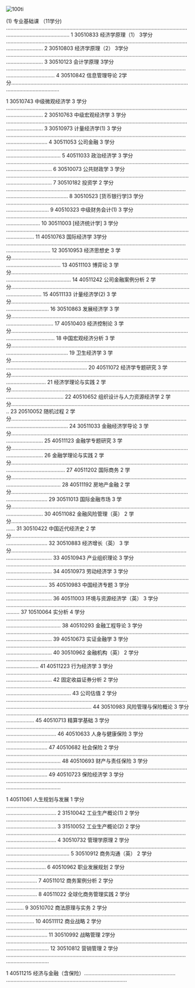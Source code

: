 ![100ti](/Users/oralbayzharylkassyn/Downloads/denisse-leon-544612-unsplash.jpg)

(1) 专业基础课 （11学分) …………………………………………..……………………………………………………………….……………………….…………...
1 30510833 经济学原理（1） 3学分 ……………………………..………………………………………………………….……………………….………………
2 30510803 经济学原理（2） 3学分 ……………………………..………………………………………………………….……………………….………………
3 30510123 会计学原理 3学分 ……………………………..……………………………..………………………………….……………………….……………..
4 30510842 信息管理导论 2学分……………………………..……………………………………………………………….……………………….………………..

1 30510743 中级微观经济学 3 学分 ……………………………..………………………………………………………….……………………….………………
2 30510763 中级宏观经济学 3 学分 ……………………………..………………………………………………………….……………………….………………
3 30510973 计量经济学(1) 3 学分 ……………………………..………………………..………………………………….……………………….………………
4 30511053 公司金融 3 学分 ……………………………..…………………………….....………………………………….……………………….………………
5 40511033 政治经济学 3 学分 ……………………………..…………………………….………………………………….……………………….………………
6 30510073 公共财政学 3 学分 ……………………………..…………………………….………………………………….……………………….………………
7 30510182 投资学 2 学分 ……………………………..…………………………………..………………………………….……………………….………………..
8 30510523  [货币银行学]3 学分 ……………………………..…………………………….………………………………….……………………….…………….
9 40510323 中级财务会计(1) 3 学分 ……………………………..………………………………………………………….……………………….…………….
10 30511003  [经济统计学] 3 学分 ……………………….……..……………………….....……………………….………….……………….……….…..
11 40510763 国际经济学 3学分 ……………………………..………………………......……………………………….….………….…………….…………..
12 30510953 经济思想史 3 学分……………………………..……………………………………………………………….……………………….………………...
13 40511103 博弈论 3 学分……………………………..…………………………………………………………………….……………………….………………....
14 40511242 公司金融案例分析 2 学分……………………………..………………….………………………………….……………………….………………..
15 40511133 计量经济学(2) 3 学分……………………………..……………………….………………………………….……………………….……………….
16 30510863 发展经济学 3 学分……………………………..………………………....………………………………….……………………….……………….
17 40510403 经济控制论 3 学分……………………………..………………………...………………………………….……………………….………………..
18 中国宏观经济分析 3 学分……………………………..…………………………….....………………………………….……………………….………………..
19 卫生经济学 3 学分……………………………..………………………………………...………………………………….……………………….……………….....
20 40511072 经济学专题研究 3 学分……………………………..……………………………………………………….……………………….………………..
21 经济学理论与实践 2 学分……………………………..……………………………....………………………………….……………………….………………..
22 40510652 组织设计与人力资源经济学 2 学分…………………………….………………………………….……………………….………………...
23 20510052 随机过程 2 学分……………………………..………………...……………..………………………………….……………………….………………..
24 30511033 金融经济学导论 3 学分……………………………..……...………………………………………………….……………………….……………
25 40511123 金融学专题研究 3 学分……………………………..……...………………………………………………….……………………….……………
26 金融学理论与实践 2 学分……………………………..…………………………...…...………………………………….……………………….………………
27 40511202 国际商务 2 学分……………………………..……………………...………..………………………………….……………………….……………
28 40511192 房地产金融 2 学分……………………………..………………...………...………………………………….……………………….…………
29 30511013 国际金融市场 3 学分……………………………..……………....…………………………………………….……………………….…………
30 40511082 金融风险管理（英） 2 学分……………………………........……………..………………………………….………………………
31 30510422 中国近代经济史 2 学分……………………………..………....……………………………………………….……………………….………………
32 30510883 经济增长（英） 3 学分……………………………..……….....……………………………………………….……………………….………………
33 40510943 产业组织理论 3 学分 ……………………………..………….....……………………………………………….……………………….………………
34 40510973 劳动经济学 3 学分 ……………………………..……………….......………...………………………………….……………………….…………
35 40510983 中国经济专题 3 学分 ……………………………..………………….......……………………………………….……………………….………………
36 40511003 环境与资源经济学（英） 3 学分 …………………………….........………………………………………….……………………….…………
37 10510064 实分析 4 学分 ……………………………..……………………………............………………………………….……………………….…………
38 40510293 金融工程导论 3 学分 ……………………………..……………………….......………………………………….……………………….………………
39 40510673 实证金融学 3 学分 ……………………………..………………………...………........………………………….……………………….…………
40 30510962 金融机构（英） 2 学分 ……………………………..…………………..……….......………………………….……………………….…………
41 40511223 行为经济学 3 学分 ……………………………..………………………...……….........………………………….……………………….…………
42 固定收益证券分析 2 学分 ……………………………..……………………………..……………….........………………….……………………….……………….
43 公司估值 2 学分 ……………………………..………………………………………....………………….........……………….……………………….………………..
44 30510983 风险管理与保险概论 3 学分 ……………………………..…………….……......…………………………….……………………….………………
45 40510713 精算学基础 3 学分 ……………………………..………………………...…………………….......…………….……………………….………………
46 40510633 人身与健康保险 3 学分 ……………………………..…………………..…………………….......…………….……………………….………………
47 40510682 社会保险 2 学分 ……………………………..……………………….....…………………….......…………….……………………….………………
48 40510693 财产与责任保险 3 学分 ……………………………..…………………..…………………….......…………….……………………….………………
49 40510723 保险经济学 3 学分 ……………………………..………………………...……………………........…………….……………………….………………

1 40511061 人生规划与发展 1 学分 ……………………………..……………………………………………….........………….……………………….………………
2 31510042 工业生产概论(1) 2 学分 ……………………………..………………………………………........………………….……………………….………………
3 31510052 工业生产概论(2) 2 学分 ……………………………..………………………………………........………………….……………………….………………
4 30510732 管理学原理 2 学分 ……………………………..…………………………….……………………..........…………….……………………….………………
5 30510912 商务沟通（英） 2 学分 ……………………………..……………………...……………….........………….……………………….………………..
6 40510962 职业发展规划 2 学分 ……………………………..………………………...………………………….……………………….………………...
7 40511012 商务案例分析 2 学分 ……………………………..………………………...………………………….……………………….………………...
8 40511022 全球化商务管理实践 2 学分 ……………………………..……………….………………………….……………………….………………...
9 30510702 商法原理与实务 2 学分 ……………………………..………………………………………………….……………………….………………....
10 40511112 商业战略 2 学分 ……………………………..……………………………...………………………….……………………….………………...
11 30510992 战略管理 2学分 ……………………………..……………………………...………………………….……………………….………………....
12 30510812 营销管理 2 学分 ……………………………..……………………………..………………………….……………………….………………....

 
1 40511215 经济与金融（含保险）……………………………..……………………… ………………………….……………………….……………….....
